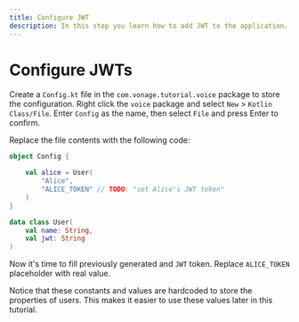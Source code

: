 ```yaml
---
title: Configure JWT
description: In this step you learn how to add JWT to the application.
---
```


# Configure JWTs

Create a `Config.kt` file in the `com.vonage.tutorial.voice` package to store the configuration. Right click the `voice` package and select `New` > `Kotlin Class/File`. Enter `Config` as the name, then select `File` and press Enter to confirm.

Replace the file contents with the following code:

```kotlin
object Config {

    val alice = User(
        "Alice",
        "ALICE_TOKEN" // TODO: "set Alice's JWT token"
    )
}

data class User(
    val name: String,
    val jwt: String
)
```

Now it's time to fill previously generated and `JWT` token. Replace `ALICE_TOKEN` placeholder with real value.

Notice that these constants and values are hardcoded to store the properties of users. This makes it easier to use these values later in this tutorial.
